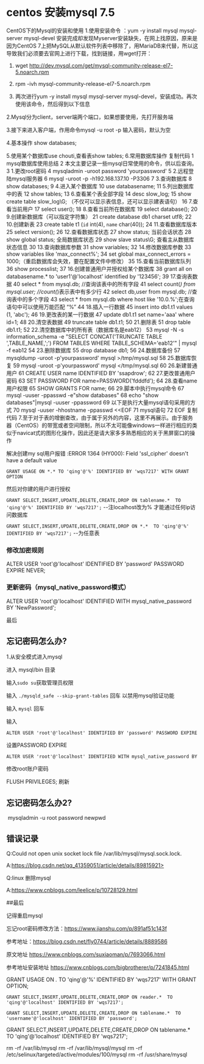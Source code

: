 # centos 安装mysql 7.5

CentOS下的Mysql的安装和使用
1.使用安装命令 ：yum -y install mysql mysql-server mysql-devel
安装完成却发现Myserver安装缺失，在网上找原因，原来是因为CentOS 7上把MySQL从默认软件列表中移除了，用MariaDB来代替，所以这导致我们必须要去官网上进行下载，找到链接，用wget打开：

1.  wget http://dev.mysql.com/get/mysql-community-release-el7-5.noarch.rpm

2. rpm -ivh mysql-community-release-el7-5.noarch.rpm

3. 两次进行yum -y install mysql mysql-server mysql-devel，安装成功。再次使用该命令，然后得到以下信息






 2.Mysql分为client，server端两个端口，如果想要使用，先打开服务端




3.接下来进入客户端，作用命令mysql -u root -p 输入密码，默认为空




 4.基本操作 show databases;

5.使用某个数据库use chouti,查看表show tables;
6.常用数据库操作
复制代码
 1 mysql数据库使用总结
 2 本文主要记录一些mysql日常使用的命令，供以后查询。
 3 1.更改root密码
 4 mysqladmin -uroot password 'yourpassword'
 5 2.远程登陆mysql服务器
 6 mysql -uroot -p -h192.168.137.10 -P3306
 7 3.查询数据库
 8 show databases;
 9 4.进入某个数据库
10 use databasename;
11 5.列出数据库中的表
12 show tables;
13 6.查看某个表全部字段
14 desc slow_log;
15 show create table slow_log\G; （不仅可以显示表信息，还可以显示建表语句）
16 7.查看当前用户
17 select user();
18 8.查看当前所在数据库
19 select database();
20 9.创建新数据库（可以指定字符集）
21 create database db1 charset utf8;
22 10.创建新表
23 create table t1 (`id` int(4), `name` char(40));
24 11.查看数据库版本
25 select version();
26 12.查看数据库状态
27 show status;         当前会话状态
28 show global status;  全局数据库状态
29 show slave status\G;   查看主从数据库状态信息
30 13.查询数据库参数
31 show variables;
32 14.修改数据库参数
33 show variables like 'max_connect%';
34 set global max_connect_errors = 1000;（重启数据库会失效，要在配置文件中修改）
35 15.查看当前数据库队列
36 show processlist;
37 16.创建普通用户并授权给某个数据库
38 grant all on databasename.* to 'user1'@'localhost' identified by '123456';
39 17.查询表数据
40 select * from mysql.db;           //查询该表中的所有字段
41 select count(*) from mysql.user;  //count(*)表示表中有多少行
42 select db,user  from mysql.db;    //查询表中的多个字段
43 select * from mysql.db where host like '10.0.%';在查询语句中可以使用万能匹配 “%”
44 18.插入一行数据
45 insert into db1.t1 values (1, 'abc');
46 19.更改表的某一行数据
47 update db1.t1 set name='aaa' where id=1;
48 20.清空表数据
49 truncate table db1.t1;
50 21.删除表
51 drop table db1.t1;
52 22.清空数据库中的所有表（数据库名是eab12）
53 mysql -N -s information_schema -e "SELECT CONCAT('TRUNCATE TABLE ',TABLE_NAME,';') FROM TABLES WHERE TABLE_SCHEMA='eab12'" | mysql -f eab12
54 23.删除数据库
55 drop database db1;
56 24.数据库备份
57 mysqldump  -uroot -p'yourpassword' mysql >/tmp/mysql.sql
58 25.数据库恢复
59 mysql -uroot -p'yourpassword' mysql </tmp/mysql.sql
60 26.新建普通用户
61 CREATE USER name IDENTIFIED BY 'ssapdrow';
62 27.更改普通用户密码
63 SET PASSWORD FOR name=PASSWORD('fdddfd');
64 28.查看name用户权限
65 SHOW GRANTS FOR name;
66 29.脚本中执行mysql命令
67 mysql -uuser -ppasswd -e"show databases"
68 echo "show databases"|mysql -uuser -ppassword
69 以下是执行大量mysql语句采用的方式
70 mysql -uuser -hhostname -ppasswd <<EOF
71 mysql语句
72 EOF
复制代码
7.至于对于表的增删查改，由于属于另外的内容，这里不再展示。由于服务器（CentOS）的带宽或者空间限制，所以不太可能像windows一样进行相应的类似于navicat式的图形化操作，因此还是请大家多多熟悉相应的关于黑屏窗口的操作

解决创建my sql用户报错 :ERROR 1364 (HY000): Field 'ssl_cipher' doesn't have a default value

`GRANT USAGE ON *.* TO 'qing'@'%' IDENTIFIED BY 'wqs7217' WITH GRANT OPTION`

然后对你建的用户进行授权 

`GRANT SELECT,INSERT,UPDATE,DELETE,CREATE,DROP ON tablename.*  TO 'qing'@'%' IDENTIFIED BY 'wqs7217';` --注localhost改为% 才能通过任何ip访问数据库

`GRANT SELECT,INSERT,UPDATE,DELETE,CREATE,DROP ON *.*  TO 'qing'@'%' IDENTIFIED BY 'wqs7217';` --为任意表

### **修改加密规则**   

ALTER USER 'root'@'localhost' IDENTIFIED BY 'password' PASSWORD EXPIRE NEVER;  

### **更新密码（mysql_native_password模式）**

ALTER USER 'root'@'localhost' IDENTIFIED WITH mysql_native_password BY 'NewPassword';



最后   



## 忘记密码怎么办?

1.从安全模式进入mysql

进入 mysql/bin 目录 

输入`sudo su`获取管理员权限

输入 `./mysqld_safe --skip-grant-tables` 回车 以禁用mysql验证功能

输入 `mysql`  回车

输入

```mysql
ALTER USER 'root'@'localhost' IDENTIFIED BY 'password' PASSWORD EXPIRE NEVER;   
```

设置PASSWORD EXPIRE

```mysql
ALTER USER 'root'@'localhost' IDENTIFIED WITH mysql_native_password BY '123456';
```

修改root账户密码

FLUSH PRIVILEGES;  刷新

## 忘记密码怎么办2?

​	mysqladmin -u root password newpwd

## 错误记录

Q:Could not open unix socket lock file /var/lib/mysql/mysql.sock.lock.

A:https://blog.csdn.net/qq_41359051/article/details/89815921> 

Q:linux 删除mysql

A:<https://www.cnblogs.com/leelice/p/10728129.html> 

##最后

记得重启mysql

忘记root密码修改方法：<https://www.jianshu.com/p/891af51c143f> 

参考地址：https://blog.csdn.net/fly0744/article/details/8889586

原文地址 https://www.cnblogs.com/suxiaoman/p/7693066.html

参考地址安装地址  https://www.cnblogs.com/bigbrotherer/p/7241845.html



GRANT USAGE ON *.* TO 'qing'@'%' IDENTIFIED BY 'wqs7217' WITH GRANT OPTION;

`GRANT SELECT,INSERT,UPDATE,DELETE,CREATE,DROP ON reader.*  TO 'qing'@'localhost' IDENTIFIED BY 'wqs7217';` 

`GRANT SELECT,INSERT,UPDATE,DELETE,CREATE,DROP ON tablename.*  TO 'username'@'localhost' IDENTIFIED BY 'password';` 

GRANT SELECT,INSERT,UPDATE,DELETE,CREATE,DROP ON tablename.*  TO 'qing'@'localhost' IDENTIFIED BY 'wqs7217';



rm -rf /var/lib/mysql
rm -rf  /var/lib/mysql/mysql
rm -rf  /etc/selinux/targeted/active/modules/100/mysql
rm -rf  /usr/share/mysql